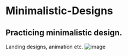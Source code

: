 # Minimalistic-Designs
## Practicing minimalistic design.
Landing designs, animation etc.
![image](https://user-images.githubusercontent.com/58151931/167271703-c3b414eb-3950-4645-8fc4-0c5c09b02d72.png)

